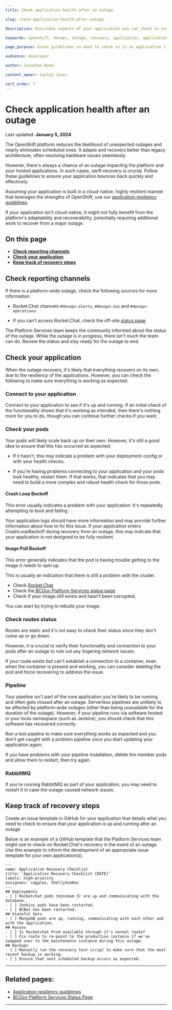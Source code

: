 ```yaml
---
title: Check application health after an outage

slug: check-application-health-after-outage

description: Describes aspects of your application you can check to ensure they're up and running after an outage.

keywords: openshift, devops, outage, recovery, application, application health

page_purpose: Gives guidelines on what to check on in an application if there has a platform-wide outage.

audience: developer

author: Jonathan Bond

content_owner: Cailey Jones

sort_order: 7
---
```


# Check application health after an outage
Last updated: **January 5, 2024**

The OpenShift platform reduces the likelihood of unexpected outages and nearly eliminates scheduled ones. It adapts and recovers better than legacy architecture, often resolving hardware issues seamlessly.

However, there's always a chance of an outage impacting the platform and your hosted applications. In such cases, swift recovery is crucial. Follow these guidelines to ensure your application bounces back quickly and effectively.

Assuming your application is built in a cloud-native, highly resilient manner that leverages the strengths of OpenShift, use our [application resiliency guidelines](../automation-and-resiliency/app-resiliency-guidelines.md).

 If your application isn't cloud-native, it might not fully benefit from the platform's adaptability and recoverability, potentially requiring additional work to recover from a major outage.

## On this page

- **[Check reporting channels](#check-reporting-channels)**
- **[Check your application](#check-your-application)**
- **[Keep track of recovery steps](#keep-track-of-recovery-steps)**


## Check reporting channels

If there is a platform-wide outage, check the following sources for more information:

- Rocket.Chat channels `#devops-alerts`, `#devops-sos` and `#devops-operations`

- If you can't access Rocket.Chat, check the off-site [status page](https://status.developer.gov.bc.ca)

The Platform Services team keeps the community informed about the status of the outage. While the outage is in progress, there isn't much the team can do. Review the status and stay ready for the outage to end.

## Check your application

When the outage recovers, it's likely that everything recovers on its own, due to the resiliency of the applications. However, you can check the following to make sure everything is working as expected:

### Connect to your application

Connect to your application to see if it's up and running. If an initial check of the functionality shows that it's working as intended, then there's nothing more for you to do, though you can continue further checks if you want.

### Check your pods

Your pods will likely scale back up on their own. However, it's still a good idea to ensure that this has occurred as expected.

- If it hasn't, this may indicate a problem with your deployment-config or with your health checks.

- If you're having problems connecting to your application and your pods look healthy, restart them. If that works, that indicates that you may need to build a more complex and robust health check for those pods.

#### Crash Loop Backoff

This error usually indicates a problem with your application: it's repeatedly attempting to boot and failing.

Your application logs should have more information and may provide further information about how to fix this issue. If your application enters CrashLoopBackoff during recovery from an outage, this may indicate that your application is not designed to be fully resilient.

#### Image Pull Backoff

This error generally indicates that the pod is having trouble getting to the image it needs to spin up.

This is usually an indication that there is still a problem with the cluster. 

* Check [Rocket.Chat](https://chat.developer.gov.bc.ca/home)
* Check the[ BCGov Platform Services status page](https://status.developer.gov.bc.ca/)  
* Check if your image still exists and hasn't been corrupted.

You can start by trying to rebuild your image.

### Check routes status

Routes are static and it's not easy to check their status since they don't come up or go down.

However, it is crucial to verify their functionality and connection to your pods after an outage to rule out any lingering network issues.

If your route exists but can't establish a connection to a container, even when the container is present and working, you can consider deleting the pod and force recovering to address the issue.

### Pipeline

Your pipeline isn't part of the core application you're likely to be running and often gets missed after an outage. Serverless pipelines are unlikely to be affected by platform-wide outages (other than being unavailable for the duration of the outage). However, if your pipeline runs via software hosted in your tools namespace (such as Jenkins), you should check that this software has recovered correctly.

Run a test pipeline to make sure everything works as expected and you don't get caught with a problem pipeline once you start updating your application again.

If you have problems with your pipeline installation, delete the member pods and allow them to restart, then try again.

### RabbitMQ

If you're running RabbitMQ as part of your application, you may need to restart it in case the outage caused network issues.

## Keep track of recovery steps

Create an issue template in GitHub for your application that details what you need to check to ensure that your application is up and running after an outage.

Below is an example of a GitHub template that the Platform Services team might use to check on Rocket.Chat's recovery in the event of an outage. Use this example to inform the development of an appropriate issue template for your own application(s).

```
---
name: Application Recovery Checklist
title: 'Application Recovery Checklist [DATE]'
labels: high-priority
assignees: caggles, ShellyXueHan
---
## Deployments
- [ ] Rocketchat pods (minimum 3) are up and communicating with the database.
- [ ] Jenkins pods have been restarted.
- [ ] BCBot has been restarted.
## Stateful Sets
- [ ] MongoDB pods are up, running, communicating with each other and with the application.
## Routes
- [ ] Is Rocketchat Prod available through it's normal route?
- [ ] Fix route to re-point to the production instance if we've swapped over to the maintenance instance during this outage.
## Backups
- [ ] Manually run the recovery test script to make sure that the most recent backup is working.
- [ ] Ensure that next scheduled backup occurs as expected.
```

---

## Related pages:

- [Application resiliency guidelines](../automation-and-resiliency/app-resiliency-guidelines.md)
- [BCGov Platform Services Status Page](https://status.developer.gov.bc.ca)

---
